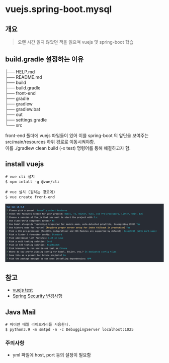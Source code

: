 # vuejs.spring-boot.mysql

## 개요

> 오랜 시간 읽지 않았던 책을 읽으며 vuejs 및 spring-boot 학습

## build.gradle 설정하는 이유

├── HELP.md <br>
├── README.md <br>
├── build <br>
├── build.gradle <br>
├── front-end <br>
├── gradle <br>
├── gradlew <br>
├── gradlew.bat <br>
├── out <br>
├── settings.gradle <br>
└── src <br>

front-end 폴더에 vuejs 파일들이 있어 이를 spring-boot 의 앞단을 보여주는 src/main/resources 하위 경로로 이동시켜야함. <br>
이를 ./gradlew clean build (-x test) 명령어를 통해 해결하고자 함.

## install vuejs

```shell
# vue cli 설치
$ npm intall -g @vue/cli

# vue 설치 (원하는 경로에)
$ vue create front-end
```
![img.png](images/img.png)


## 참고

- [vuejs test](https://velog.io/@tkppp-dev/TaskAgile-VTU%EC%99%80-Jest%EB%A5%BC-%ED%86%B5%ED%95%B4)
- [Spring Security 변경사항](https://spring.io/blog/2022/02/21/spring-security-without-the-websecurityconfigureradapter)


## Java Mail

```shell
# 파이썬 메일 라이브러리를 사용한다.
$ python3.9 -m smtpd -n -c DebuggingServer localhost:1025
```

### 주의사항

- yml 파일에 host, port 등의 설정이 필요함
